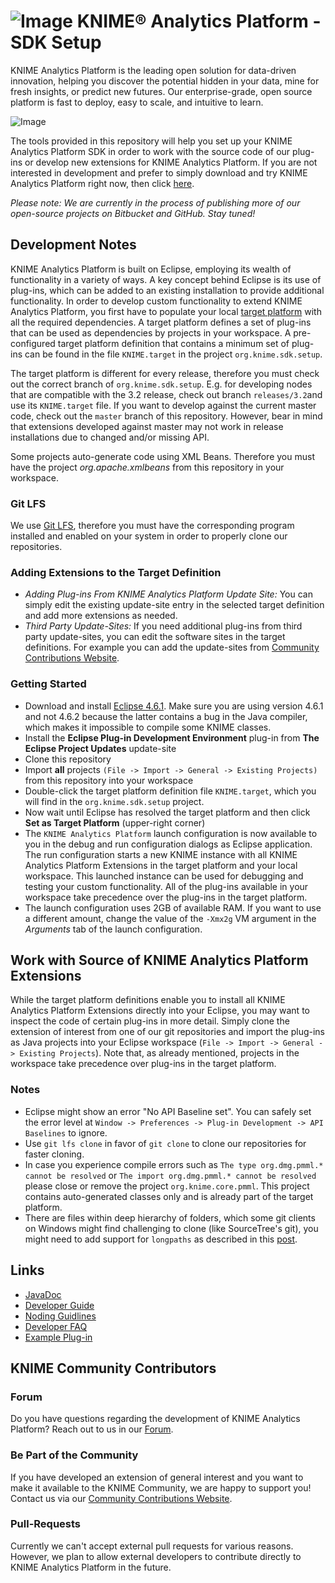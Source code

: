 # ![Image](https://www.knime.org/files/knime_logo_github_40x40.png) KNIME® Analytics Platform - SDK Setup

KNIME Analytics Platform is the leading open solution for data-driven innovation, helping you discover the potential hidden in your data, mine for fresh insights, or predict new futures. Our enterprise-grade, open source platform is fast to deploy, easy to scale, and intuitive to learn.

![Image](http://www.knime.org/files/images/products/AnalyticsPlatform/knime-analytics-platform.png)

The tools provided in this repository will help you set up your KNIME Analytics Platform SDK in order to work with the source code of our plug-ins or develop new extensions for KNIME Analytics Platform. If you are not interested in development and prefer to simply download and try KNIME Analytics Platform right now, then click [here](http://knime.com/downloads).

_Please note: We are currently in the process of publishing more of our open-source projects on Bitbucket and GitHub. Stay tuned!_

## Development Notes
KNIME Analytics Platform is built on Eclipse, employing its wealth of functionality in a variety of ways. A key concept behind Eclipse is its use of plug-ins, which can be added to an existing installation to provide additional functionality. In order to develop custom functionality to extend KNIME Analytics Platform, you first have to populate your local [target platform](https://wiki.eclipse.org/PDE/Target_Definitions) with all the required dependencies. A target platform defines a set of plug-ins that can be used as dependencies by projects in your workspace. A pre-configured target platform definition that 
contains a minimum set of plug-ins can be found in the file ``KNIME.target`` in the project ``org.knime.sdk.setup``.

The target platform is different for every release, therefore you must check out the correct branch of ``org.knime.sdk.setup``. E.g. for developing
nodes that are compatible with the 3.2 release, check out branch ``releases/3.2``and use its ``KNIME.target`` file. If you want to develop against the current master code, check out the ``master`` branch of this repository. However, bear in mind that extensions developed against master may not work in
release installations due to changed and/or missing API.

Some projects auto-generate code using XML Beans. Therefore you must have the project _org.apache.xmlbeans_ from this repository in your workspace.

### Git LFS
We use [Git LFS](https://git-lfs.github.com/), therefore you must have the corresponding program installed and enabled on your system in order to properly
clone our repositories.

### Adding Extensions to the Target Definition
* _Adding Plug-ins From KNIME Analytics Platform Update Site:_ You can simply edit the existing update-site entry in the selected target definition and add more extensions as needed.
* _Third Party Update-Sites:_ If you need additional plug-ins from third party update-sites, you can edit the software sites in the target definitions. For example you can add the update-sites from [Community Contributions Website](https://tech.knime.org/community).

### Getting Started
* Download and install [Eclipse 4.6.1](http://www.eclipse.org/downloads/packages/release/Neon/1A). Make sure you are using version 4.6.1 and not 4.6.2 because the latter contains a bug 
  in the Java compiler, which makes it impossible to compile some KNIME classes.
* Install the __Eclipse Plug-in Development Environment__ plug-in from  __The Eclipse Project Updates__ update-site
* Clone this repository
* Import **all** projects ``(File -> Import -> General -> Existing Projects)`` from this repository into your workspace
* Double-click the target platform definition file ``KNIME.target``, which you will find in the ``org.knime.sdk.setup`` project.
* Now wait until Eclipse has resolved the target platform and then click  __Set as Target Platform__ (upper-right corner)
* The ``KNIME Analytics Platform`` launch configuration is now available to you in the debug and run configuration dialogs as Eclipse application. The run configuration starts a new KNIME instance with all KNIME Analytics Platform Extensions in the target platform and your local workspace. This launched instance can be used for debugging and testing your custom functionality. All of the plug-ins available in your workspace take precedence over the plug-ins in the target platform.
* The launch configuration uses 2GB of available RAM. If you want to use a different amount, change the value of the ``-Xmx2g`` VM argument in the _Arguments_ tab of the launch configuration.

## Work with Source of KNIME Analytics Platform Extensions
While the target platform definitions enable you to install all KNIME Analytics Platform Extensions directly into your Eclipse, you may want to inspect the code of certain plug-ins in more detail. Simply clone the extension of interest from one of our git repositories and import the plug-ins as Java projects into your Eclipse workspace (``File -> Import -> General -> Existing Projects``). Note that, as already mentioned, projects in the workspace take precedence over plug-ins in the target platform.

### Notes
* Eclipse might show an error "No API Baseline set". You can safely set the error level at ``Window -> Preferences -> Plug-in Development -> API Baselines`` to ignore.
* Use ``git lfs clone`` in favor of ``git clone`` to clone our repositories for faster cloning.
* In case you experience compile errors such as ``The type org.dmg.pmml.* cannot be resolved`` or ``The import org.dmg.pmml.* cannot be resolved`` please close or remove the project ``org.knime.core.pmml``. This project contains auto-generated classes only and is already part of the target platform.
* There are files within deep hierarchy of folders, which some git clients on Windows might find challenging to clone (like SourceTree's git), you might need to add support for `longpaths` as described in this [post](http://stackoverflow.com/a/34415249).

## Links
* [JavaDoc](https://tech.knime.org/javadoc-api)
* [Developer Guide](https://tech.knime.org/developer-guide)
* [Noding Guidlines](https://tech.knime.org/files/development/noding_guidelines.pdf)
* [Developer FAQ](https://tech.knime.org/developer/faq)
* [Example Plug-in](https://tech.knime.org/developer/example/node-model)

## KNIME Community Contributors
### Forum
Do you have questions regarding the development of KNIME Analytics Platform? Reach out to us in our [Forum](https://tech.knime.org/forum).

### Be Part of the Community
If you have developed an extension of general interest and you want to make it available to the KNIME Community, we are happy to support you! Contact us via our [Community Contributions Website](https://tech.knime.org/community). 

### Pull-Requests
Currently we can't accept external pull requests for various reasons. However, we plan to allow external developers to contribute directly to KNIME Analytics Platform in the future.